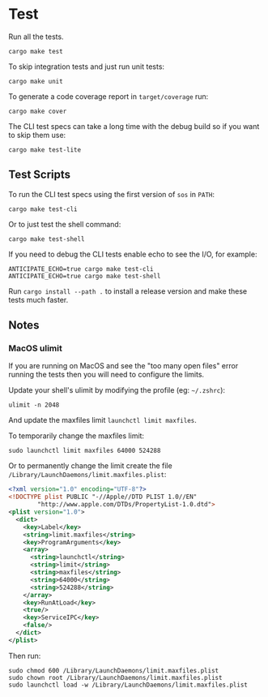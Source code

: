 # Test

Run all the tests.

```
cargo make test
```

To skip integration tests and just run unit tests:

```
cargo make unit
```

To generate a code coverage report in `target/coverage` run:

```
cargo make cover
```

The CLI test specs can take a long time with the debug build so if you want to skip them use:

```
cargo make test-lite
```

## Test Scripts

To run the CLI test specs using the first version of `sos` in `PATH`:

```
cargo make test-cli
```

Or to just test the shell command:

```
cargo make test-shell
```

If you need to debug the CLI tests enable echo to see the I/O, for example:

```
ANTICIPATE_ECHO=true cargo make test-cli
ANTICIPATE_ECHO=true cargo make test-shell
```

Run `cargo install --path .` to install a release version and make these tests much faster.

## Notes

### MacOS ulimit

If you are running on MacOS and see the "too many open files" error running the tests then you will need to configure the limits.

Update your shell's ulimit by modifying the profile (eg: `~/.zshrc`):

```
ulimit -n 2048
```

And update the maxfiles limit `launchctl limit maxfiles`.

To temporarily change the maxfiles limit:

```
sudo launchctl limit maxfiles 64000 524288
```

Or to permanently change the limit create the file `/Library/LaunchDaemons/limit.maxfiles.plist`:

```xml
<?xml version="1.0" encoding="UTF-8"?> 
<!DOCTYPE plist PUBLIC "-//Apple//DTD PLIST 1.0//EN" 
        "http://www.apple.com/DTDs/PropertyList-1.0.dtd">
<plist version="1.0"> 
  <dict>
    <key>Label</key>
    <string>limit.maxfiles</string>
    <key>ProgramArguments</key>
    <array>
      <string>launchctl</string>
      <string>limit</string>
      <string>maxfiles</string>
      <string>64000</string>
      <string>524288</string>
    </array>
    <key>RunAtLoad</key>
    <true/>
    <key>ServiceIPC</key>
    <false/>
  </dict>
</plist>
```

Then run:

```
sudo chmod 600 /Library/LaunchDaemons/limit.maxfiles.plist
sudo chown root /Library/LaunchDaemons/limit.maxfiles.plist
sudo launchctl load -w /Library/LaunchDaemons/limit.maxfiles.plist
```
